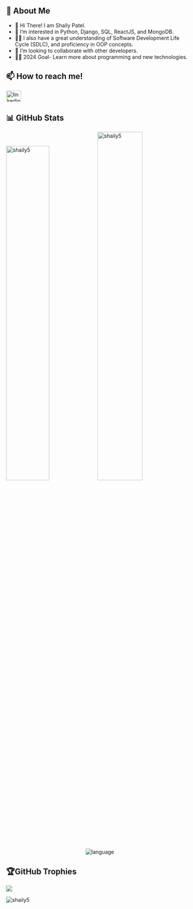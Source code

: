 ## 📝 About Me
 
 - 👋 Hi There! I am Shaily Patel.
 - 👀 I’m interested in Python, Django, SQL, ReactJS, and MongoDB.
 - 👩‍🎓 I also have a great understanding of Software Development Life Cycle (SDLC), and proficiency in OOP concepts.
 - 👯 I’m looking to collaborate with other developers.
 - 👩‍💻 2024 Goal- Learn more about programming and new technologies.
   
## 📫 How to reach me! 
<p align="left">
   <a href="[www.linkedin.com/in/shaily5](https://www.linkedin.com/in/shaily5/)" target="blank"><img align="center"  alt="linkedin" height="30" width="40" /></a>
</p>

## 📊 GitHub Stats
 
 <div display="flex">
  <img padding-right="0px" src="https://github-readme-stats.vercel.app/api?username=shaily5&show_icons=true&theme=react" alt="shaily5" width="48%"/>
  <img padding-right="0px" src="https://github-readme-streak-stats.herokuapp.com/?user=shaily5&theme=react" alt="shaily5" width="49%"/>
</div>
&nbsp;
<div align="center">
 <img src="https://github-readme-stats.vercel.app/api/top-langs/?username=shaily5&theme=react&hide_border=true&include_all_commits=false&count_private=true&layout=compact" alt="language" >
</div>


## 🏆GitHub Trophies
![](https://github-profile-trophy.vercel.app/?username=shaily5&theme=react&no-frame=true&no-bg=true&margin-w=4)

<p align="left"> <img src="https://komarev.com/ghpvc/?username=shaily5&label=Profile%20views&color=0e75b6&style=flat" alt="shaily5" /> </p>

